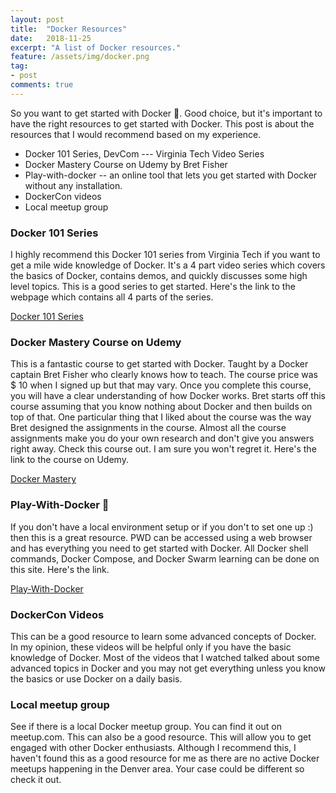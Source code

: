 ```yaml
---
layout: post
title:  "Docker Resources"
date:   2018-11-25
excerpt: "A list of Docker resources."
feature: /assets/img/docker.png
tag:
- post
comments: true
---
```


So you want to get started with Docker 🐳. Good choice, but it's important to have the right resources to get started with Docker. 
This post is about the resources that I would recommend based on my experience. 

- Docker 101 Series, DevCom --- Virginia Tech Video Series
- Docker Mastery Course on Udemy by Bret Fisher
- Play-with-docker -- an online tool that lets you get started with Docker without any installation.
- DockerCon videos
- Local meetup group

### Docker 101 Series

I highly recommend this Docker 101 series from Virginia Tech if you want to get a mile wide knowledge of Docker. It's a 4 part video series which covers the basics of Docker, contains demos, and quickly discusses some high level topics. This is a good series to get started. Here's the link to the webpage which contains all 4 parts of the series. 

[Docker 101 Series](https://devcom.it.vt.edu/training/docker-101-series)

### Docker Mastery Course on Udemy

This is a fantastic course to get started with Docker. Taught by a Docker captain Bret Fisher who clearly knows how to teach.
The course price was $ 10 when I signed up but that may vary. Once you complete this course, you will have a clear understanding of how Docker works. Bret starts off this course assuming that you know nothing about Docker and then builds on top of that. One particular thing that I liked about the course was the way Bret designed the assignments in the course. Almost all the course assignments make you do your own research and don't give you answers right away. Check this course out. I am sure you won't regret it. Here's the link to the course on Udemy.

[Docker Mastery](https://www.udemy.com/docker-mastery)

### Play-With-Docker 🐳

If you don't have a local environment setup or if you don't to set one up :) then this is a great resource. PWD can be accessed using a web browser and has everything you need to get started with Docker. All Docker shell commands, Docker Compose, and Docker Swarm learning can be done on this site. Here's the link.

[Play-With-Docker](https://labs.play-with-docker.com)

### DockerCon Videos

This can be a good resource to learn some advanced concepts of Docker. In my opinion, these videos will be helpful only if you have the basic knowledge of Docker. Most of the videos that I watched talked about some advanced topics in Docker and you may not get everything unless you know the basics or use Docker on a daily basis.

### Local meetup group

See if there is a local Docker meetup group. You can find it out on meetup.com. This can also be a good resource. This will allow you to get engaged with other Docker enthusiasts. Although I recommend this, I haven't found this as a good resource for me as there are no active Docker meetups happening in the Denver area. Your case could be different so check it out.
